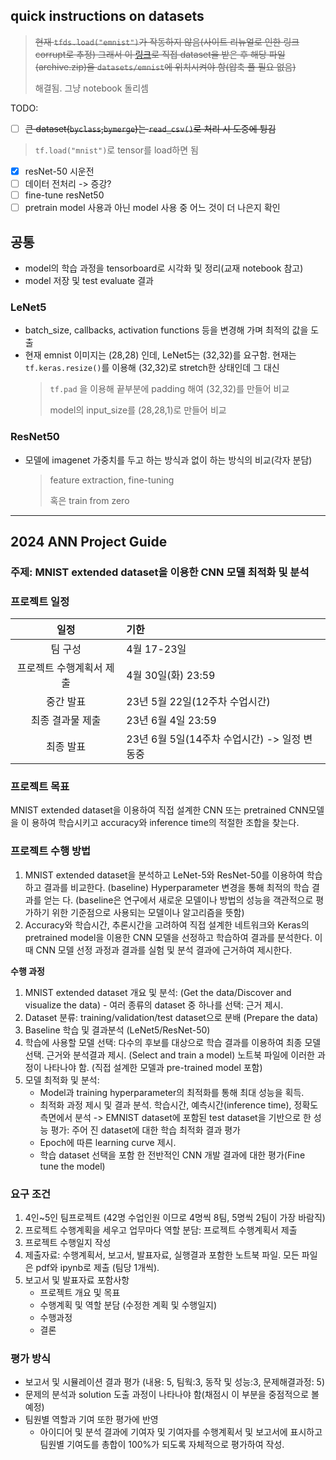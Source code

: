 ## quick instructions on datasets
> ~~현재 `tfds.load("emnist")`가 작동하지 않음(사이트 리뉴얼로 인한 링크 corrupt로 추정)
> 그래서 이 [링크](https://www.kaggle.com/datasets/crawford/emnist/download?datasetVersionNumber=3)로 직접 dataset을 받은 후
> 해당 파일(archive.zip)을 `datasets/emnist`에 위치시켜야 함(압축 풀 필요 없음)~~
> 
> 해결됨. 그냥 notebook 돌리셈

TODO:
- [ ] ~~큰 dataset(`byclass`,`bymerge`)는 `read_csv()`로 처리 시 도중에 튕김~~
> `tf.load("mnist")`로 tensor를 load하면 됨
- [x] resNet-50 시운전
- [ ] 데이터 전처리 -> 증강?
- [ ] fine-tune resNet50
- [ ] pretrain model 사용과 아닌 model 사용 중 어느 것이 더 나은지 확인

## 공통
- model의 학습 과정을 tensorboard로 시각화 및 정리(교재 notebook 참고)
- model 저장 및 test evaluate 결과


### LeNet5
- batch_size, callbacks, activation functions 등을 변경해 가며 최적의 값을 도출
- 현재 emnist 이미지는 (28,28) 인데, LeNet5는 (32,32)를 요구함. 현재는 `tf.keras.resize()`를 이용해 (32,32)로 stretch한 상태인데 그 대신
  > `tf.pad` 을 이용해 끝부분에 padding 해여 (32,32)를 만들어 비교
  > 
  > model의 input_size를 (28,28,1)로 만들어 비교
  >

### ResNet50
- 모델에 imagenet 가중치를 두고 하는 방식과 없이 하는 방식의 비교(각자 분담)
  > feature extraction, fine-tuning
  >
  > 혹은 train from zero
  > 

* * *
## 2024 ANN Project Guide
### 주제: MNIST extended dataset을 이용한 CNN 모델 최적화 및 분석
### 프로젝트 일정

|      일정       | 기한                    |
|:-------------:|:----------------------|
|     팀 구성      | 4월 17-23일             |
| 프로젝트 수행계획서 제출 | 4월 30일(화) 23:59       |
|     중간 발표     | 23년 5월 22일(12주차 수업시간) |
|   최종 결과물 제출   | 23년 6월 4일 23:59      |
|     최종 발표     | 23년 6월 5일(14주차 수업시간) -> 일정 변동중 |

### 프로젝트 목표
MNIST extended dataset을 이용하여 직접 설계한 CNN 또는 pretrained CNN모델을 이
용하여 학습시키고 accuracy와 inference time의 적절한 조합을 찾는다.

### 프로젝트 수행 방법
1. MNIST extended dataset을 분석하고 LeNet-5와 ResNet-50를 이용하여 학습하고
결과를 비교한다. (baseline) Hyperparameter 변경을 통해 최적의 학습 결과를 얻는
다. (baseline은 연구에서 새로운 모델이나 방법의 성능을 객관적으로 평가하기 위한 기준점으로 사용되는 모델이나 알고리즘을 뜻함)
2. Accuracy와 학습시간, 추론시간을 고려하여 직접 설계한 네트워크와 Keras의 pretrained model을 이용한 CNN 모델을 선정하고 학습하여 결과를 분석한다. 이때
CNN 모델 선정 과정과 결과를 실험 및 분석 결과에 근거하여 제시한다.

**수행 과정**
1) MNIST extended dataset 개요 및 분석: (Get the data/Discover and visualize the data) - 여러 종류의
 dataset 중 하나를 선택: 근거 제시.
2) Dataset 분류: training/validation/test dataset으로 분배 (Prepare the data)
3) Baseline 학습 및 결과분석 (LeNet5/ResNet-50)
4) 학습에 사용할 모델 선택: 다수의 후보를 대상으로 학습 결과를 이용하여 최종 모델
선택. 근거와 분석결과 제시. (Select and train a model) 노트북 파일에 이러한 과정이 나타나야 함. (직접 설계한 모델과 pre-trained model 포함)
5) 모델 최적화 및 분석:
   - Model과 training hyperparameter의 최적화를 통해 최대 성능을 획득.
   - 최적화 과정 제시 및 결과 분석. 학습시간, 예측시간(inference time), 정확도 측면에서 분석 -> EMNIST dataset에 포함된 test dataset을 기반으로 한 성능 평가: 주어
   진 dataset에 대한 학습 최적화 결과 평가
   - Epoch에 따른 learning curve 제시.
   - 학습 dataset 선택을 포함 한 전반적인 CNN 개발 결과에 대한 평가(Fine tune the model)

### 요구 조건
1. 4인~5인 팀프로젝트 (42명 수업인원 이므로 4명씩 8팀, 5명씩 2팀이 가장 바람직)
2. 프로젝트 수행계획을 세우고 업무마다 역할 분담: 프로젝트 수행계획서 제출
3. 프로젝트 수행일지 작성
4. 제출자료: 수행계획서, 보고서, 발표자료, 실행결과 포함한 노트북 파일. 모든 파일은
pdf와 ipynb로 제출 (팀당 1개씩).
5. 보고서 및 발표자료 포함사항
   - 프로젝트 개요 및 목표
   - 수행계획 및 역할 분담 (수정한 계획 및 수행일지)
   - 수행과정 
   - 결론

### 평가 방식
- 보고서 및 시뮬레이션 결과 평가 (내용: 5, 팀웍:3, 동작 및 성능:3, 문제해결과정: 5)
- 문제의 분석과 solution 도출 과정이 나타나야 함(채점시 이 부분을 중점적으로 볼 예정) 
- 팀원별 역할과 기여 또한 평가에 반영 
  - 아이디어 및 분석 결과에 기여자 및 기여자를 수행계획서 및 보고서에 표시하고 팀원별 기여도를 총합이 100%가 되도록 자체적으로 평가하여 작성.
